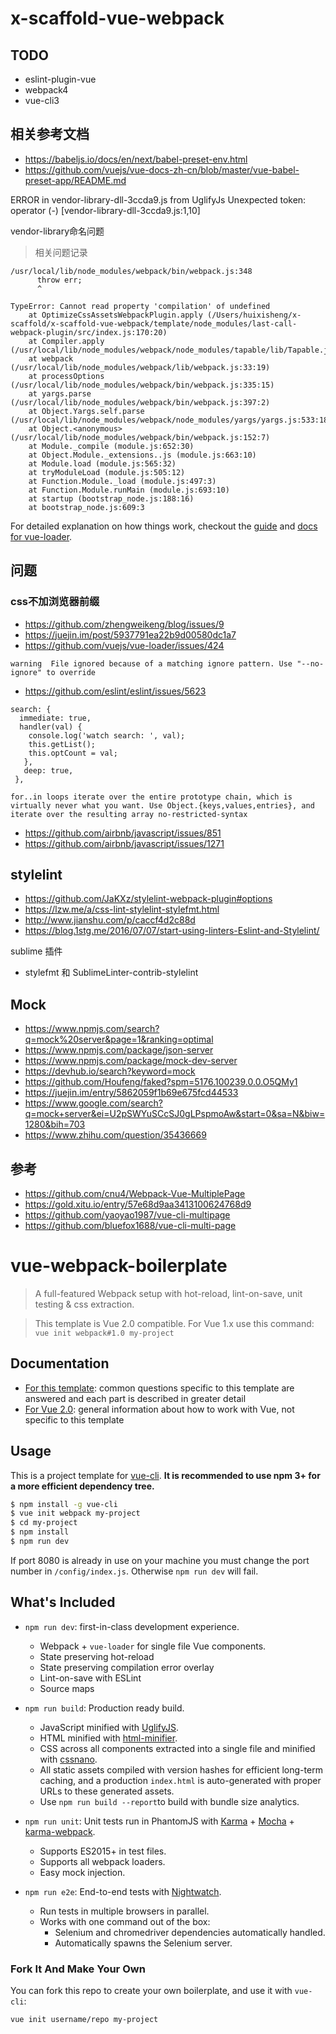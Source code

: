 # x-scaffold-vue-webpack


## TODO ##
- eslint-plugin-vue
- webpack4
- vue-cli3

## 相关参考文档 ##
- https://babeljs.io/docs/en/next/babel-preset-env.html
- https://github.com/vuejs/vue-docs-zh-cn/blob/master/vue-babel-preset-app/README.md

ERROR in vendor-library-dll-3ccda9.js from UglifyJs
Unexpected token: operator (-) [vendor-library-dll-3ccda9.js:1,10]

vendor-library命名问题

> 相关问题记录

```
/usr/local/lib/node_modules/webpack/bin/webpack.js:348
      throw err;
      ^

TypeError: Cannot read property 'compilation' of undefined
    at OptimizeCssAssetsWebpackPlugin.apply (/Users/huixisheng/x-scaffold/x-scaffold-vue-webpack/template/node_modules/last-call-webpack-plugin/src/index.js:170:20)
    at Compiler.apply (/usr/local/lib/node_modules/webpack/node_modules/tapable/lib/Tapable.js:375:16)
    at webpack (/usr/local/lib/node_modules/webpack/lib/webpack.js:33:19)
    at processOptions (/usr/local/lib/node_modules/webpack/bin/webpack.js:335:15)
    at yargs.parse (/usr/local/lib/node_modules/webpack/bin/webpack.js:397:2)
    at Object.Yargs.self.parse (/usr/local/lib/node_modules/webpack/node_modules/yargs/yargs.js:533:18)
    at Object.<anonymous> (/usr/local/lib/node_modules/webpack/bin/webpack.js:152:7)
    at Module._compile (module.js:652:30)
    at Object.Module._extensions..js (module.js:663:10)
    at Module.load (module.js:565:32)
    at tryModuleLoad (module.js:505:12)
    at Function.Module._load (module.js:497:3)
    at Function.Module.runMain (module.js:693:10)
    at startup (bootstrap_node.js:188:16)
    at bootstrap_node.js:609:3
```


For detailed explanation on how things work, checkout the [guide](http://vuejs-templates.github.io/webpack/) and [docs for vue-loader](http://vuejs.github.io/vue-loader).

## 问题 ##

### css不加浏览器前缀 ###
- https://github.com/zhengweikeng/blog/issues/9
- https://juejin.im/post/5937791ea22b9d00580dc1a7
- https://github.com/vuejs/vue-loader/issues/424

```
warning  File ignored because of a matching ignore pattern. Use "--no-ignore" to override
```
- https://github.com/eslint/eslint/issues/5623

```
search: {
  immediate: true,
  handler(val) {
    console.log('watch search: ', val);
    this.getList();
    this.optCount = val;
   },
   deep: true,
 },
```

```
for..in loops iterate over the entire prototype chain, which is virtually never what you want. Use Object.{keys,values,entries}, and iterate over the resulting array no-restricted-syntax
```
- https://github.com/airbnb/javascript/issues/851
- https://github.com/airbnb/javascript/issues/1271

## stylelint ##
- https://github.com/JaKXz/stylelint-webpack-plugin#options
- https://lzw.me/a/css-lint-stylelint-stylefmt.html
- http://www.jianshu.com/p/caccf4d2c88d
- https://blog.1stg.me/2016/07/07/start-using-linters-Eslint-and-Stylelint/

sublime 插件
- stylefmt 和 SublimeLinter-contrib-stylelint

## Mock ##
- https://www.npmjs.com/search?q=mock%20server&page=1&ranking=optimal
- https://www.npmjs.com/package/json-server
- https://www.npmjs.com/package/mock-dev-server
- https://devhub.io/search?keyword=mock
- https://github.com/Houfeng/faked?spm=5176.100239.0.0.O5QMy1
- https://juejin.im/entry/5862059f1b69e675fcd44533
- https://www.google.com/search?q=mock+server&ei=U2pSWYuSCcSJ0gLPspmoAw&start=0&sa=N&biw=1280&bih=703
- https://www.zhihu.com/question/35436669

## 参考 ##

- https://github.com/cnu4/Webpack-Vue-MultiplePage
- https://gold.xitu.io/entry/57e68d9aa3413100624768d9
- https://github.com/yaoyao1987/vue-cli-multipage
- https://github.com/bluefox1688/vue-cli-multi-page


# vue-webpack-boilerplate

> A full-featured Webpack setup with hot-reload, lint-on-save, unit testing & css extraction.

> This template is Vue 2.0 compatible. For Vue 1.x use this command: `vue init webpack#1.0 my-project`

## Documentation

- [For this template](http://vuejs-templates.github.io/webpack): common questions specific to this template are answered and each part is described in greater detail
- [For Vue 2.0](http://vuejs.org/guide/): general information about how to work with Vue, not specific to this template

## Usage

This is a project template for [vue-cli](https://github.com/vuejs/vue-cli). **It is recommended to use npm 3+ for a more efficient dependency tree.**

``` bash
$ npm install -g vue-cli
$ vue init webpack my-project
$ cd my-project
$ npm install
$ npm run dev
```

If port 8080 is already in use on your machine you must change the port number in `/config/index.js`. Otherwise `npm run dev` will fail.

## What's Included

- `npm run dev`: first-in-class development experience.
  - Webpack + `vue-loader` for single file Vue components.
  - State preserving hot-reload
  - State preserving compilation error overlay
  - Lint-on-save with ESLint
  - Source maps

- `npm run build`: Production ready build.
  - JavaScript minified with [UglifyJS](https://github.com/mishoo/UglifyJS2).
  - HTML minified with [html-minifier](https://github.com/kangax/html-minifier).
  - CSS across all components extracted into a single file and minified with [cssnano](https://github.com/ben-eb/cssnano).
  - All static assets compiled with version hashes for efficient long-term caching, and a production `index.html` is auto-generated with proper URLs to these generated assets.
  - Use `npm run build --report`to build with bundle size analytics.

- `npm run unit`: Unit tests run in PhantomJS with [Karma](http://karma-runner.github.io/0.13/index.html) + [Mocha](http://mochajs.org/) + [karma-webpack](https://github.com/webpack/karma-webpack).
  - Supports ES2015+ in test files.
  - Supports all webpack loaders.
  - Easy mock injection.

- `npm run e2e`: End-to-end tests with [Nightwatch](http://nightwatchjs.org/).
  - Run tests in multiple browsers in parallel.
  - Works with one command out of the box:
    - Selenium and chromedriver dependencies automatically handled.
    - Automatically spawns the Selenium server.

### Fork It And Make Your Own

You can fork this repo to create your own boilerplate, and use it with `vue-cli`:

``` bash
vue init username/repo my-project
```
